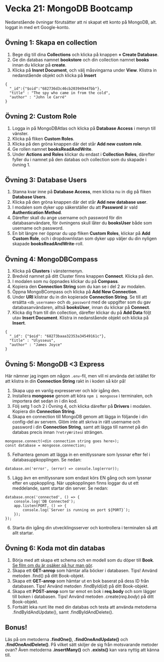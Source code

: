 # Vecka 21: MongoDB Bootcamp

Nedanstående övningar förutsätter att ni skapat ett konto på MongoDB, alt. loggat in med ert Google-konto.

## Övning 1: Skapa en collection
1. Bege dig till dina **Collections** och klicka på knappen **+ Create Database**.
2. Ge din databas namnet **bookstore** och din collection namnet **books** innan du klickar på **create**.
3. Klicka på **Insret Document**, och välj måsvingarna under **View**. Klistra in nedanstående objekt och klicka på **Insert**

```
{
  "_id":{"$oid":"682736d3c46cb203949447bb"},
  "title" : "The spy who came in from the cold",
  "author" : "John le Carré"
}
```


## Övning 2: Custom Role
1. Logga in på MongoDBAtlas och klicka på **Database Access** i menyn till vänster.
2. Klicka på fliken **Custom Roles**.
3. Klicka på den gröna knappen där det står **Add new custom role**.
4. Ge rollen namnet **booksReadAndWrite**.
5. Under **Actions and Roles** klickar du endast i **Collection Roles**, därefter fyller du i namnet på den databas och collection som du skapade i övning 1.

## Övning 3: Database Users
1. Stanna kvar inne på **Database Access**, men klicka nu in dig på fliken **Database Users**.
2. Klicka på den gröna knappen där det står **Add new database user**.
3. I modalen som dyker upp säkerställer du att **Password** är vald **Authentication Method**.
4. Därefter skall du ange username och password för din databasanvändare, för övningens skull låter du **booksUser** både som username och password.
5. En bit längre ner öppnar du upp fliken **Custom Roles**, klickar på **Add Custom Role**, och i dropdownlistan som dyker upp väljer du din nyligen skapade **booksReadAndWrite**-roll.

## Övning 4: MongoDBCompass
1. Klicka på **Clusters** i vänstermenyn.
2. Bredvid namnet på ditt Cluster finns knappen **Connect**. Klicka på den.
3. I modalen som nu öppnades klickar du på **Compass**.
4. Kopiera den **Connection String** som du kan se i del 2 av modalen.
5. Öppna MongoBCompass och klicka på **Add New Connection**.
6. Under **URI** klistrar du in din kopierade **Connection String**. Se till att ersätta ``<db_username>`` och ``db_password`` med de uppgifter som du gav databasanvändaren, alltså **booksUser**, innan du klickar på **Connect**.
7. Klicka dig fram till din collection, därefter klickar du på **Add Data** följt utav **Insert Document**. Klistra in nedanstående objekt och klicka på **Insert**.

```
{
  "_id": {"$oid": "68273baaa32353a34549161c"},
  "title" : "Ulysseus",
  "author" : "James Joyce"
}
```

## Övning 5: MongoDB <3 Express

Här nämner jag ingen om någon ``.env``-fil, men vill ni använda det istället för att klistra in din **Connection String** rakt in i koden så kör på!

1. Skapa upp en vanlig expresserver och kör igång den.
2. Installera **mongoose** genom att köra ``npm i mongoose`` i terminalen, och importera det sedan in i din kod.
3. Följ setg 1 och 2 i Övning 4, och klicka därefter på **Drivers** i modalen. Kopiera din **Connection String**.
4. Skapa en connection till MongoDB genom att lägga in följande i din config-del av servern. Glöm inte att skriva in rätt username och password i din **Connection String**, samt att lägga till namnet på din databas precis innan ```?retryWrites```i strängen.
 ```
 mongoose.connect(<din connection string goes here>);
 const database = mongoose.connection;
 ```
5. Felhantera genom att lägga in en emitlyssnare som lyssnar efter fel i databasuppkopplingen. Se nedan:
```
database.on('error', (error) => console.log(error));
```
5. Lägg ävn en emitlyssnare som endast körs EN gång och som lyssnar efter en uppkoppling. När uppkopplingen finns loggar du ut ett meddelande, samt startar din server. Se nedan:
```
database.once('connected', () => {
    console.log('DB Connected');
    app.listen(PORT, () => {
        console.log(`Server is running on port ${PORT}`);
    });
});
```
6. Starta din igång din utvecklingsserver och kontrollera i terminalen så att allt startar.

## Övning 6: Koda mot din databas
1. Börja med att skapa ett schema och en modell som du döper till **Book**. [Se film om du är osäker på hur man gör](https://vimeo.com/1084944396/ed8c72e00b?share=copy).
2. Skapa ett **GET-anrop** som hämtar alla böcker i databasen. Tips! Använd metoden .find() på ditt Book-objekt.
3. Skapa ett **GET-anrop** som hämtar ut en bok baserat på dess ID från databasen. Tips! Använd metoden .findById(*id*) på ditt Book-objekt.
4. Skapa ett **POST-anrop** som tar emot en bok i **req.body** och som lägger till boken i databasen. Tips! Använd metoden .create(*req.body*) på ditt Book-objekt.
5. Fortsätt leka runt lite med din databas och testa att använda metoderna .findByIdAndUpdate(), samt .findByIdAndDelete().

## Bonus!
Läs på om metoderna **.findOne()**, **.findOneAndUpdate()** och **.findOneAndDelete()**. På vilket sätt skiljer de sig från motsvarande metoder ovan? Även metoderna **.insertMany()** och **.exists()** kan vara nyttig att känna till.
